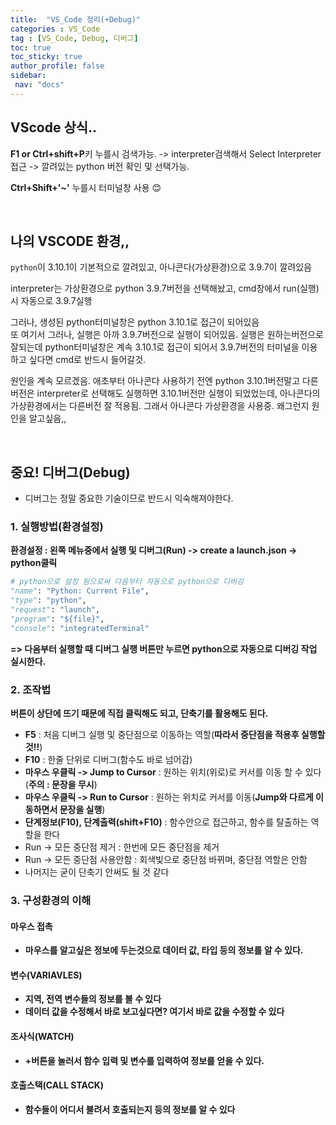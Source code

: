```yaml
---
title:  "VS_Code 정리(+Debug)"  
categories : VS_Code  
tag : [VS_Code, Debug, 디버그]  
toc: true  
toc_sticky: true  
author_profile: false  
sidebar:  
 nav: "docs"    
---
```


## VScode 상식..

**F1 or Ctrl+shift+P**키 누를시 검색가능. -> interpreter검색해서 Select Interpreter접근 -> 깔려있는 python 버전 확인 및 선택가능. 

**Ctrl+Shift+'~'** 누를시 터미널창 사용 :blush:

<br>

## 나의 VSCODE 환경,,

`python`이 3.10.1이 기본적으로 깔려있고, 아나콘다(가상환경)으로 3.9.7이 깔려있음

interpreter는 가상환경으로 python 3.9.7버전을 선택해놨고, cmd창에서 run(실행)시 자동으로 3.9.7실행

그러나, 생성된 python터미널창은 python 3.10.1로 접근이 되어있음  
또 여기서 그러나, 실행은 아까 3.9.7버전으로 실행이 되어있음. 실행은 원하는버전으로 잘되는데 python터미널창은 계속 3.10.1로 접근이 되어서 3.9.7버전의 터미널을 이용하고 싶다면 cmd로 반드시 들어갈것.

원인을 계속 모르겠음. 애초부터 아나콘다 사용하기 전엔 python 3.10.1버전말고 다른버전은 interpreter로 선택해도 실행하면 3.10.1버전만 실행이 되었었는데, 아나콘다의 가상환경에서는 다른버전 잘 적용됨.
그래서 아나콘다 가상환경을 사용중. 왜그런지 원인을 알고싶음,,

<br>

## 중요! 디버그(Debug)

* 디버그는 정말 중요한 기술이므로 반드시 익숙해져야한다.



### 1. 실행방법(환경설정)

**환경설정 : 왼쪽 메뉴중에서 실행 및 디버그(Run) -> create a launch.json -> python클릭**

```python
# python으로 설정 됨으로써 다음부터 자동으로 python으로 디버깅
"name": "Python: Current File",
"type": "python",
"request": "launch",
"program": "${file}",
"console": "integratedTerminal"
```

**=> 다음부터 실행할 때 디버그 실행 버튼만 누르면 python으로 자동으로 디버깅 작업 실시한다.**



### 2. 조작법

**버튼이 상단에 뜨기 때문에 직접 클릭해도 되고, 단축기를 활용해도 된다.**

* **F5** : 처음 디버그 실행 및 중단점으로 이동하는 역할(**따라서 중단점을 적용후 실행할것!!**)
* **F10** : 한줄 단위로 디버그(함수도 바로 넘어감)
* **마우스 우클릭 -> Jump to Cursor** : 원하는 위치(위로)로 커서를 이동 할 수 있다(**주의 : 문장을 무시**)
* **마우스 우클릭 -> Run to Cursor** : 원하는 위치로 커서를 이동(**Jump와 다르게 이동하면서 문장을 실행**)
* **단계정보(F10), 단계출력(shift+F10)** : 함수안으로 접근하고, 함수를 탈출하는 역할을 한다
* Run -> 모든 중단점 제거 : 한번에 모든 중단점을 제거
* Run -> 모든 중단점 사용안함 : 회색빛으로 중단점 바뀌며, 중단점 역할은 안함
* 나머지는 굳이 단축기 안써도 될 것 같다



### 3. 구성환경의 이해

#### 마우스 접촉

* **마우스를 알고싶은 정보에 두는것으로 데이터 값, 타입 등의 정보를 알 수 있다.**

#### 변수(VARIAVLES)

* **지역, 전역 변수들의 정보를 볼 수 있다**
* **데이터 값을 수정해서 바로 보고싶다면? 여기서 바로 값을 수정할 수 있다**

#### 조사식(WATCH)

* **+버튼을 눌러서 함수 입력 및 변수를 입력하여 정보를 얻을 수 있다.**

#### 호출스택(CALL STACK)

* **함수들이 어디서 불려서 호출되는지 등의 정보를 알 수 있다**



